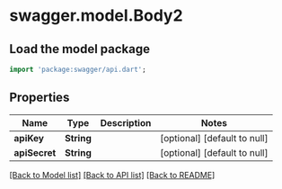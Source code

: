 # swagger.model.Body2

## Load the model package
```dart
import 'package:swagger/api.dart';
```

## Properties
Name | Type | Description | Notes
------------ | ------------- | ------------- | -------------
**apiKey** | **String** |  | [optional] [default to null]
**apiSecret** | **String** |  | [optional] [default to null]

[[Back to Model list]](../README.md#documentation-for-models) [[Back to API list]](../README.md#documentation-for-api-endpoints) [[Back to README]](../README.md)


